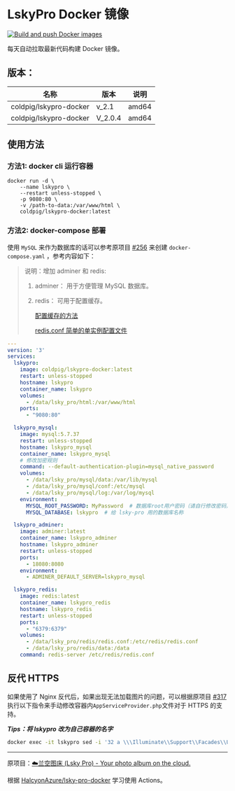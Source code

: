 # LskyPro Docker 镜像

[![Build and push Docker images](https://github.com/cold-pig/LskyPro-Docker/actions/workflows/update-docker.yaml/badge.svg)](https://github.com/cold-pig/LskyPro-Docker/actions/workflows/update-docker.yaml)

每天自动拉取最新代码构建 Docker 镜像。

## 版本：

| 名称                   | 版本    | 说明  |
| ---------------------- | ------- | ----- |
| coldpig/lskypro-docker | v_2.1 | amd64 |
| coldpig/lskypro-docker | V_2.0.4 | amd64 |


## 使用方法

### 方法1: docker cli 运行容器

```docker
docker run -d \
    --name lskypro \
    --restart unless-stopped \
    -p 9080:80 \
    -v /path-to-data:/var/www/html \
    coldpig/lskypro-docker:latest
```

### 方法2: docker-compose 部署

使用 `MySQL` 来作为数据库的话可以参考原项目 [#256](https://github.com/lsky-org/lsky-pro/issues/256) 来创建 `docker-compose.yaml` ，参考内容如下：

> 说明：增加 adminer 和 redis: 
>
> 1. adminer： 用于方便管理 MySQL 数据库。
>
> 2. redis： 可用于配置缓存。 
>
>    [配置缓存的方法](https://docs.lsky.pro/docs/v2/advanced/cache.html#%E4%BD%BF%E7%94%A8-redis)
>
>    [redis.conf 简单的单实例配置文件](https://github.com/cold-pig/LskyPro-Docker/blob/master/redis.conf)



```yaml
---
version: '3'
services:
  lskypro:
    image: coldpig/lskypro-docker:latest
    restart: unless-stopped
    hostname: lskypro
    container_name: lskypro
    volumes:
      - /data/lsky_pro/html:/var/www/html
    ports:
      - "9080:80"

  lskypro_mysql:
    image: mysql:5.7.37
    restart: unless-stopped
    hostname: lskypro_mysql
    container_name: lskypro_mysql
    # 修改加密规则
    command: --default-authentication-plugin=mysql_native_password
    volumes:
      - /data/lsky_pro/mysql/data:/var/lib/mysql
      - /data/lsky_pro/mysql/conf:/etc/mysql
      - /data/lsky_pro/mysql/log:/var/log/mysql
    environment:
      MYSQL_ROOT_PASSWORD: MyPassword  # 数据库root用户密码（请自行修改密码）
      MYSQL_DATABASE: lskypro  # 给 lsky-pro 用的数据库名称

  lskypro_adminer:
    image: adminer:latest
    container_name: lskypro_adminer
    hostname: lskypro_adminer
    restart: unless-stopped
    ports:
      - 18080:8080
    environment:
      - ADMINER_DEFAULT_SERVER=lskypro_mysql

  lskypro_redis:
    image: redis:latest
    container_name: lskypro_redis
    hostname: lskypro_redis
    restart: unless-stopped
    ports:
      - "6379:6379"
    volumes:
      - /data/lsky_pro/redis/redis.conf:/etc/redis/redis.conf 
      - /data/lsky_pro/redis/data:/data
    command: redis-server /etc/redis/redis.conf
```


## 反代 HTTPS

如果使用了 Nginx 反代后，如果出现无法加载图片的问题，可以根据原项目 [#317](https://github.com/lsky-org/lsky-pro/issues/317) 执行以下指令来手动修改容器内`AppServiceProvider.php`文件对于 HTTPS 的支持。

***Tips：将 lskypro 改为自己容器的名字***

```bash
docker exec -it lskypro sed -i '32 a \\\Illuminate\\Support\\Facades\\URL::forceScheme('"'"'https'"'"');' /var/www/html/app/Providers/AppServiceProvider.php
```


------
原项目：[☁️兰空图床 (Lsky Pro) - Your photo album on the cloud.](https://github.com/lsky-org/lsky-pro)

根据 [HalcyonAzure/lsky-pro-docker](https://github.com/HalcyonAzure/lsky-pro-docker) 学习使用 Actions。 

